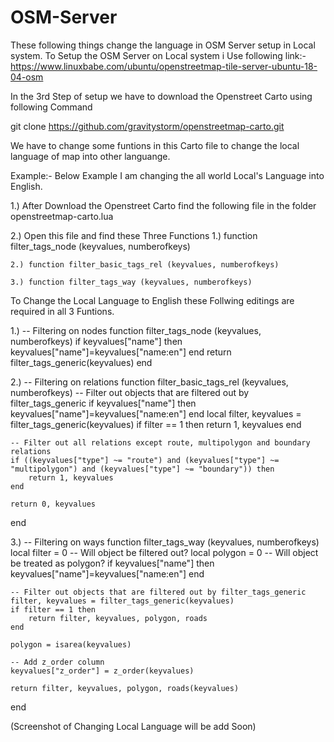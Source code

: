 # OSM-Server
These following things change the language in OSM Server setup in Local system.
To Setup the OSM Server on Local system i Use following link:-
https://www.linuxbabe.com/ubuntu/openstreetmap-tile-server-ubuntu-18-04-osm

In the 3rd Step of setup we have to download the Openstreet Carto using following Command

git clone https://github.com/gravitystorm/openstreetmap-carto.git

We have to change some funtions in this Carto file to change the local language of map into other languange.

Example:- Below Example I am changing the all world Local's Language into English.

1.) After Download the Openstreet Carto find the following file in the folder
    openstreetmap-carto.lua
   
2.) Open this file and find  these Three Functions
    1.) function filter_tags_node (keyvalues, numberofkeys)
  
    2.) function filter_basic_tags_rel (keyvalues, numberofkeys)
    
    3.) function filter_tags_way (keyvalues, numberofkeys)
    
To Change the Local Language to English these Follwing editings are required in all 3 Funtions.
 
1.) -- Filtering on nodes
function filter_tags_node (keyvalues, numberofkeys)
    if keyvalues["name"] then
        keyvalues["name"]=keyvalues["name:en"]
    end
    return filter_tags_generic(keyvalues)
end

  2.) -- Filtering on relations
function filter_basic_tags_rel (keyvalues, numberofkeys)
    -- Filter out objects that are filtered out by filter_tags_generic
    if keyvalues["name"] then
        keyvalues["name"]=keyvalues["name:en"]
    end
    local filter, keyvalues = filter_tags_generic(keyvalues)
    if filter == 1 then
        return 1, keyvalues
    end

    -- Filter out all relations except route, multipolygon and boundary relations
    if ((keyvalues["type"] ~= "route") and (keyvalues["type"] ~= "multipolygon") and (keyvalues["type"] ~= "boundary")) then
        return 1, keyvalues
    end

    return 0, keyvalues
end

  3.) -- Filtering on ways
function filter_tags_way (keyvalues, numberofkeys)
    local filter = 0  -- Will object be filtered out?
    local polygon = 0 -- Will object be treated as polygon?
    if keyvalues["name"] then
        keyvalues["name"]=keyvalues["name:en"]
    end
    
    -- Filter out objects that are filtered out by filter_tags_generic
    filter, keyvalues = filter_tags_generic(keyvalues)
    if filter == 1 then
        return filter, keyvalues, polygon, roads
    end

    polygon = isarea(keyvalues)

    -- Add z_order column
    keyvalues["z_order"] = z_order(keyvalues)

    return filter, keyvalues, polygon, roads(keyvalues)
end

(Screenshot of Changing Local Language will be add Soon)
